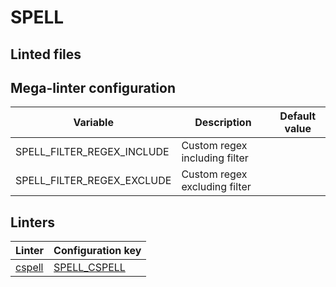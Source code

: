 <!-- markdownlint-disable MD003 MD020 MD033 MD041 -->
<!-- Generated by .automation/build.py, please do not update manually -->
# SPELL

## Linted files

## Mega-linter configuration

| Variable | Description | Default value |
| ----------------- | -------------- | -------------- |
| SPELL_FILTER_REGEX_INCLUDE | Custom regex including filter |  |
| SPELL_FILTER_REGEX_EXCLUDE | Custom regex excluding filter |  |

## Linters

| Linter | Configuration key |
| ------ | ----------------- |
| [cspell](spell_cspell.md) | [SPELL_CSPELL](spell_cspell.md) |

